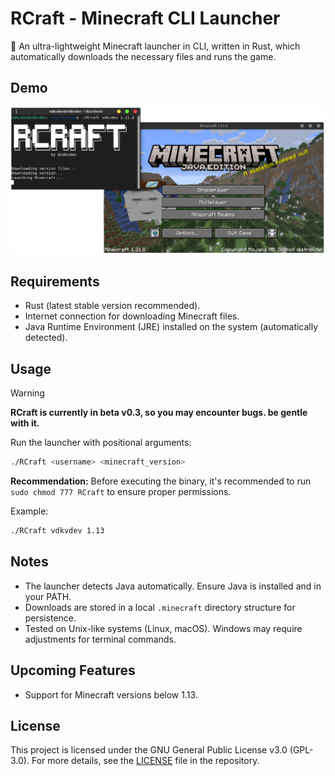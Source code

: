# RCraft - Minecraft CLI Launcher

🦀 An ultra-lightweight Minecraft launcher in CLI, written in Rust, which automatically downloads the necessary files and runs the game.

## Demo
<div align="center">
  <img src="screenshot/screenshot.png" alt="Demo RCraft"/>
</div>

## Requirements

- Rust (latest stable version recommended).
- Internet connection for downloading Minecraft files.
- Java Runtime Environment (JRE) installed on the system (automatically detected).

## Usage

> [!warning]
> <b>RCraft is currently in beta v0.3, so you may encounter bugs. be gentle with it.</b>

Run the launcher with positional arguments:
```bash
./RCraft <username> <minecraft_version>
```

**Recommendation:** Before executing the binary, it's recommended to run `sudo chmod 777 RCraft` to ensure proper permissions.

Example:
```bash
./RCraft vdkvdev 1.13
```

## Notes

- The launcher detects Java automatically. Ensure Java is installed and in your PATH.
- Downloads are stored in a local `.minecraft` directory structure for persistence.
- Tested on Unix-like systems (Linux, macOS). Windows may require adjustments for terminal commands.

## Upcoming Features

- Support for Minecraft versions below 1.13.

## License

This project is licensed under the GNU General Public License v3.0 (GPL-3.0).
For more details, see the [LICENSE](LICENSE) file in the repository.
